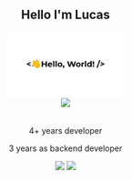 ## <div align="center">Hello I'm Lucas</div>
 
<div align="center">
  <img src="/greetings.gif" width="40%"/>
</div>

<div align="center">
  <a href="https://www.linkedin.com/in/luskas8/">
    <img src="https://img.shields.io/badge/LinkedIn-0077B5?style=for-the-badge&logo=linkedin&logoColor=white" />
  </a>
</div>

##

<div align="center" padding="8px">
  <p display="inline">4+ years developer</p>
  <p display="inline">3 years as backend developer</p>
</div>

<div align="center">
 <img height="200em" src="https://github-readme-stats.vercel.app/api/top-langs/?username=luskas8&show_icons=true&theme=aura&count_private=true"/>
 <img height="200em" src="https://github-readme-stats.vercel.app/api?username=luskas8&show_icons=true&show_icons=true&theme=aura&count_private=true" />
</div>
